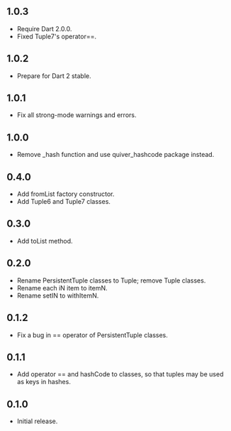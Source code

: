 ## 1.0.3
   * Require Dart 2.0.0.
   * Fixed Tuple7's operator==.

## 1.0.2
   * Prepare for Dart 2 stable.

## 1.0.1
   * Fix all strong-mode warnings and errors.

## 1.0.0
   * Remove _hash function and use quiver_hashcode package instead.

## 0.4.0
   * Add fromList factory constructor.
   * Add Tuple6 and Tuple7 classes.

## 0.3.0
   * Add toList method.

## 0.2.0
   * Rename PersistentTuple classes to Tuple; remove Tuple classes.
   * Rename each iN item to itemN.
   * Rename setIN to withItemN.

## 0.1.2
   * Fix a bug in == operator of PersistentTuple classes.

## 0.1.1
   * Add operator == and hashCode to classes, so that tuples may be used as
     keys in hashes.

## 0.1.0
   * Initial release.
